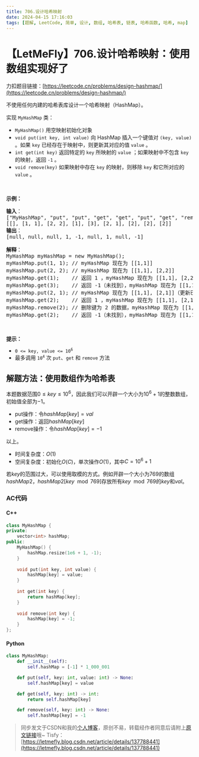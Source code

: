 ```yaml
---
title: 706.设计哈希映射
date: 2024-04-15 17:16:03
tags: [题解, LeetCode, 简单, 设计, 数组, 哈希表, 链表, 哈希函数, 哈希, map]
---
```


# 【LetMeFly】706.设计哈希映射：使用数组实现好了

力扣题目链接：[https://leetcode.cn/problems/design-hashmap/](https://leetcode.cn/problems/design-hashmap/)

<p>不使用任何内建的哈希表库设计一个哈希映射（HashMap）。</p>

<p>实现 <code>MyHashMap</code> 类：</p>

<ul>
	<li><code>MyHashMap()</code> 用空映射初始化对象</li>
	<li><code>void put(int key, int value)</code> 向 HashMap 插入一个键值对 <code>(key, value)</code> 。如果 <code>key</code> 已经存在于映射中，则更新其对应的值 <code>value</code> 。</li>
	<li><code>int get(int key)</code> 返回特定的 <code>key</code> 所映射的 <code>value</code> ；如果映射中不包含 <code>key</code> 的映射，返回 <code>-1</code> 。</li>
	<li><code>void remove(key)</code> 如果映射中存在 <code>key</code> 的映射，则移除 <code>key</code> 和它所对应的 <code>value</code> 。</li>
</ul>

<p>&nbsp;</p>

<p><strong>示例：</strong></p>

<pre>
<strong>输入</strong>：
["MyHashMap", "put", "put", "get", "get", "put", "get", "remove", "get"]
[[], [1, 1], [2, 2], [1], [3], [2, 1], [2], [2], [2]]
<strong>输出</strong>：
[null, null, null, 1, -1, null, 1, null, -1]

<strong>解释</strong>：
MyHashMap myHashMap = new MyHashMap();
myHashMap.put(1, 1); // myHashMap 现在为 [[1,1]]
myHashMap.put(2, 2); // myHashMap 现在为 [[1,1], [2,2]]
myHashMap.get(1);    // 返回 1 ，myHashMap 现在为 [[1,1], [2,2]]
myHashMap.get(3);    // 返回 -1（未找到），myHashMap 现在为 [[1,1], [2,2]]
myHashMap.put(2, 1); // myHashMap 现在为 [[1,1], [2,1]]（更新已有的值）
myHashMap.get(2);    // 返回 1 ，myHashMap 现在为 [[1,1], [2,1]]
myHashMap.remove(2); // 删除键为 2 的数据，myHashMap 现在为 [[1,1]]
myHashMap.get(2);    // 返回 -1（未找到），myHashMap 现在为 [[1,1]]
</pre>

<p>&nbsp;</p>

<p><strong>提示：</strong></p>

<ul>
	<li><code>0 &lt;= key, value &lt;= 10<sup>6</sup></code></li>
	<li>最多调用 <code>10<sup>4</sup></code> 次 <code>put</code>、<code>get</code> 和 <code>remove</code> 方法</li>
</ul>


    
## 解题方法：使用数组作为哈希表

本题数据范围$0\leq key \leq 10^6$，因此我们可以开辟一个大小为$10^6+1$的整数数组，初始值全部为$-1$。

+ put操作：令$hashMap[key] = val$
+ get操作：返回$hashMap[key]$
+ remove操作：令$hashMap[key] = -1$

以上。

+ 时间复杂度：$O(1)$
+ 空间复杂度：初始化$O(C)$，单次操作$O(1)$，其中$C=10^6+1$

若$key$的范围过大，可以使用取模的方式。例如开辟一个大小为$769$的数组$hashMap2$，$hashMap2[key \mod 769]$存放所有$key\mod 769$的$key$和$val$。

### AC代码

#### C++

```cpp
class MyHashMap {
private:
    vector<int> hashMap;
public:
    MyHashMap() {
        hashMap.resize(1e6 + 1, -1);
    }
    
    void put(int key, int value) {
        hashMap[key] = value;
    }
    
    int get(int key) {
        return hashMap[key];
    }
    
    void remove(int key) {
        hashMap[key] = -1;
    }
};

```

#### Python

```python
class MyHashMap:
    def __init__(self):
        self.hashMap = [-1] * 1_000_001

    def put(self, key: int, value: int) -> None:
        self.hashMap[key] = value

    def get(self, key: int) -> int:
        return self.hashMap[key]

    def remove(self, key: int) -> None:
        self.hashMap[key] = -1
```

> 同步发文于CSDN和我的[个人博客](https://blog.letmefly.xyz/)，原创不易，转载经作者同意后请附上[原文链接](https://blog.letmefly.xyz/2024/04/15/LeetCode%200706.%E8%AE%BE%E8%AE%A1%E5%93%88%E5%B8%8C%E6%98%A0%E5%B0%84/)哦~
> Tisfy：[https://letmefly.blog.csdn.net/article/details/137788441](https://letmefly.blog.csdn.net/article/details/137788441)

